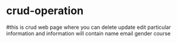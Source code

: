 # crud-operation
#this is crud web page where you can delete update edit particular information and information will contain name email gender course
